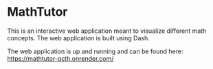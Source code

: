 # MathTutor
This is an interactive web application meant to visualize different math concepts. The web application is built using Dash.

The web application is up and running and can be found here: https://mathtutor-qcth.onrender.com/